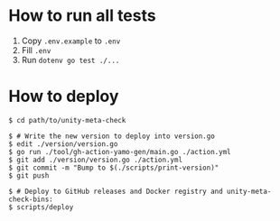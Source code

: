 How to run all tests
====================

1. Copy `.env.example` to `.env`
2. Fill `.env`
3. Run `dotenv go test ./...`



How to deploy
=============

```console
$ cd path/to/unity-meta-check

$ # Write the new version to deploy into version.go
$ edit ./version/version.go
$ go run ./tool/gh-action-yamo-gen/main.go ./action.yml
$ git add ./version/version.go ./action.yml
$ git commit -m "Bump to $(./scripts/print-version)"
$ git push

$ # Deploy to GitHub releases and Docker registry and unity-meta-check-bins:
$ scripts/deploy
```
